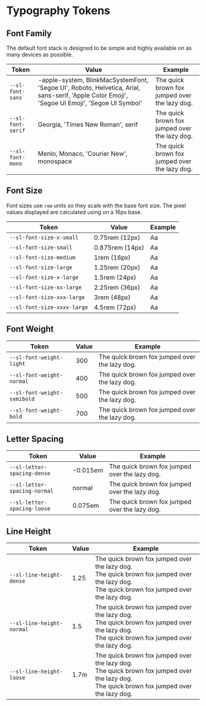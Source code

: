 # Typography Tokens

## Font Family

The default font stack is designed to be simple and highly available on as many devices as possible.

| Token | Value | Example
|-------|-------|---------
| `--sl-font-sans` | -apple-system, BlinkMacSystemFont, 'Segoe UI', Roboto, Helvetica, Arial, sans-serif, 'Apple Color Emoji', 'Segoe UI Emoji', 'Segoe UI Symbol' | <span style="font-family: var(--sl-font-sans)">The quick brown fox jumped over the lazy dog.</span>
| `--sl-font-serif` | Georgia, 'Times New Roman', serif | <span style="font-family: var(--sl-font-serif)">The quick brown fox jumped over the lazy dog.</span>
| `--sl-font-mono` | Menlo, Monaco, 'Courier New', monospace | <span style="font-family: var(--sl-font-mono)">The quick brown fox jumped over the lazy dog.</span>


## Font Size

Font sizes use `rem` units so they scale with the base font size. The pixel values displayed are calculated using on a 16px base.

| Token | Value | Example 
|-------|-------|---------
| `--sl-font-size-x-small` | 0.75rem (12px) | <span style="font-size: var(--sl-font-size-x-small)">Aa</span>
| `--sl-font-size-small` | 0.875rem (14px) | <span style="font-size: var(--sl-font-size-small)">Aa</span>
| `--sl-font-size-medium` | 1rem (16px) | <span style="font-size: var(--sl-font-size-medium)">Aa</span>
| `--sl-font-size-large` | 1.25rem (20px) | <span style="font-size: var(--sl-font-size-large)">Aa</span>
| `--sl-font-size-x-large` | 1.5rem (24px) | <span style="font-size: var(--sl-font-size-x-large)">Aa</span>
| `--sl-font-size-xx-large` | 2.25rem (36px) | <span style="font-size: var(--sl-font-size-xx-large)">Aa</span>
| `--sl-font-size-xxx-large` | 3rem (48px) | <span style="font-size: var(--sl-font-size-xxx-large)">Aa</span>
| `--sl-font-size-xxxx-large` | 4.5rem (72px) | <span style="font-size: var(--sl-font-size-xxxx-large)">Aa</span>


## Font Weight

| Token | Value | Example
|-------|-------|---------
| `--sl-font-weight-light` | 300 | <span style="font-weight: var(--sl-font-weight-light);">The quick brown fox jumped over the lazy dog.</span>
| `--sl-font-weight-normal` | 400 | <span style="font-weight: var(--sl-font-weight-normal);">The quick brown fox jumped over the lazy dog.</span>
| `--sl-font-weight-semibold` | 500 | <span style="font-weight: var(--sl-font-weight-semibold);">The quick brown fox jumped over the lazy dog.</span>
| `--sl-font-weight-bold` | 700 | <span style="font-weight: var(--sl-font-weight-bold);">The quick brown fox jumped over the lazy dog.</span>


## Letter Spacing

| Token | Value | Example
|-------|-------|---------
| `--sl-letter-spacing-dense` | -0.015em | <span style="letter-spacing: var(--sl-letter-spacing-dense);">The quick brown fox jumped over the lazy dog.</span>
| `--sl-letter-spacing-normal` | normal | <span style="letter-spacing: var(--sl-letter-spacing-normal);">The quick brown fox jumped over the lazy dog.</span>
| `--sl-letter-spacing-loose` | 0.075em | <span style="letter-spacing: var(--sl-letter-spacing-loose);">The quick brown fox jumped over the lazy dog.</span>

## Line Height

| Token | Value | Example
|-------|-------|---------
| `--sl-line-height-dense` | 1.25 | <div style="line-height: var(--sl-line-height-dense);">The quick brown fox jumped over the lazy dog.<br>The quick brown fox jumped over the lazy dog.<br>The quick brown fox jumped over the lazy dog.</div>
| `--sl-line-height-normal` | 1.5 | <div style="line-height: var(--sl-line-height-normal);">The quick brown fox jumped over the lazy dog.<br>The quick brown fox jumped over the lazy dog.<br>The quick brown fox jumped over the lazy dog.</div>
| `--sl-line-height-loose` | 1.7m | <div style="line-height: var(--sl-line-height-loose);">The quick brown fox jumped over the lazy dog.<br>The quick brown fox jumped over the lazy dog.<br>The quick brown fox jumped over the lazy dog.</div>
